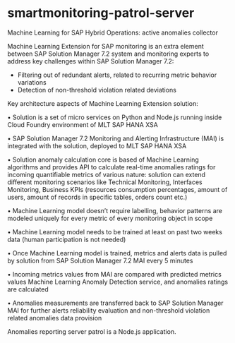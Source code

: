 # smartmonitoring-patrol-server
Machine Learning for SAP Hybrid Operations: active anomalies collector

Machine Learning Extension  for SAP monitoring is an extra element between SAP Solution Manager 7.2 system and monitoring experts to address key challenges within SAP Solution Manager 7.2:

- Filtering out of redundant alerts, related to recurring metric behavior variations
- Detection of non-threshold violation related deviations

Key architecture aspects of Machine Learning Extension solution:

• Solution is a set of micro services on Python and Node.js running inside Cloud Foundry environment of MLT SAP HANA XSA

• SAP Solution Manager 7.2 Monitoring and Alerting Infrastructure (MAI) is integrated with the solution, deployed to MLT SAP HANA XSA

• Solution anomaly calculation core is based of Machine Learning algorithms and provides API to calculate real-time anomalies ratings for incoming quantifiable metrics of various nature: solution can extend different monitoring scenarios like Technical Monitoring, Interfaces Monitoring, Business KPIs (resources consumption percentages, amount of users, amount of records in specific tables, orders count etc.)

• Machine Learning model doesn’t require labelling, behavior patterns are modeled uniquely for every metric of every monitoring object in scope

• Machine Learning model needs to be trained at least on past two weeks data (human participation is not needed)

• Once Machine Learning model is trained, metrics and alerts data is pulled by solution from SAP Solution Manager 7.2 MAI every 5 minutes

• Incoming metrics values from MAI are compared with predicted metrics values Machine Learning Anomaly Detection service, and anomalies ratings are calculated

• Anomalies measurements are transferred back to SAP Solution Manager MAI for further alerts reliability evaluation and non-threshold violation related anomalies data provision

Anomalies reporting server patrol is a Node.js application.

